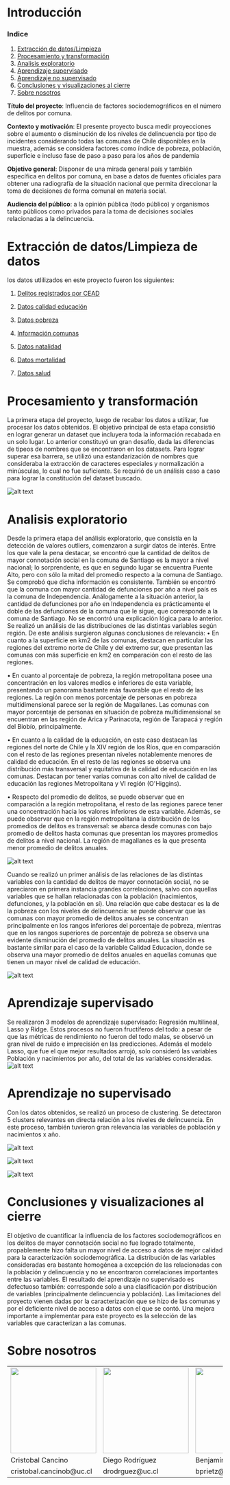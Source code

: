 # Introducción

### **Indice**

1. [Extracción de datos/Limpieza](https://08benja08p.github.io/Grupo-8-CDD/#extracci%C3%B3n-de-datoslimpieza-de-datos)
2. [Procesamiento y transformación](https://08benja08p.github.io/Grupo-8-CDD/#procesamiento-y-transformaci%C3%B3n)
3. [Analisis exploratorio](https://08benja08p.github.io/Grupo-8-CDD/#analisis-exploratorio)
4. [Aprendizaje supervisado](https://08benja08p.github.io/Grupo-8-CDD/#aprendizaje-supervisado)
5. [Aprendizaje no supervisado](https://08benja08p.github.io/Grupo-8-CDD/#aprendizaje-no-supervisado)
6. [Conclusiones y visualizaciones al cierre](https://08benja08p.github.io/Grupo-8-CDD/#conclusiones-y-visualizaciones-al-cierre)
7. [Sobre nosotros](https://08benja08p.github.io/Grupo-8-CDD/#Sobre-nosotros)

**Título del proyecto**: Influencia de factores sociodemográficos en el número de delitos por comuna.

**Contexto y motivación**: El presente proyecto busca medir proyecciones sobre el aumento o disminución de los niveles de delincuencia por tipo de incidentes considerando todas las comunas de Chile disponibles en la muestra, además se considera factores como índice de pobreza, población, superficie e incluso fase de paso a paso para los años de pandemia

**Objetivo general**: Disponer de una mirada general país y también específica en delitos por comuna, en base a datos de fuentes oficiales para obtener una radiografía de la situación nacional que permita direccionar la toma de decisiones de forma comunal en materia social.

**Audiencia del público**: a la opinión pública (todo público) y organismos tanto públicos como privados para la toma de decisiones sociales relacionadas a la delincuencia.

# Extracción de datos/Limpieza de datos

los datos utlilizados en este proyecto fueron los siguientes:

1. [Delitos registrados por CEAD](http://cead.spd.gov.cl/centro-de-documentacion/?wpdmpro=estadisticas-anuales-delitos-de-mayor-connotacion-social-dmcs-base-censo-2017)

2. [Datos calidad educación](http://datos.mineduc.cl/dashboards/20014/descarga-bases-de-datos-sned/)

3. [Datos pobreza](http://observatorio.ministeriodesarrollosocial.gob.cl/storage/docs/pobreza-comunal/2017/PLANILLA_Estimaciones_comunales_tasa_pobreza_por_ingresos_multidimensional_2017.xlsx)

4. [Información comunas](https://github.com/MinCiencia/Datos-COVID19/blob/master/input/Otros/InformacionComunas.csv)

5. [Datos natalidad](https://github.com/MinCiencia/Datos-COVID19/tree/master/input/RegistroCivil)

6. [Datos mortalidad](https://github.com/MinCiencia/Datos-COVID19/tree/master/input/RegistroCivil)

7. [Datos salud](https://repositoriodeis.minsal.cl/DatosAbiertos/Establecimientos_ChileDEIS_MINSAL%2010-12-2021.xlsx)

# Procesamiento y transformación

La primera etapa del proyecto, luego de recabar los datos a utilizar, fue procesar los datos obtenidos. El objetivo principal de esta etapa consistió en lograr generar un dataset que incluyera toda la información recabada en un solo lugar. Lo anterior constituyó un gran desafío, dada las diferencias de tipeos de nombres que se encontraron en los datasets. Para lograr superar esa barrera, se utilizó una estandarización de nombres que consideraba la extracción de caracteres especiales y normalización a minúsculas, lo cual no fue suficiente. Se requirió de un análisis caso a caso para lograr la constitución del dataset buscado.

![alt text](https://github.com/08benja08p/Grupo-8-CDD/raw/main/Fotos/dataset.jpg "Logo Title Text 1")


# Analisis exploratorio

Desde la primera etapa del análisis exploratorio, que consistía en la detección de valores outliers, comenzaron a surgir datos de interés. Entre los que vale la pena destacar, se encontró que la cantidad de delitos de mayor connotación social en la comuna de Santiago es la mayor a nivel nacional; lo sorprendente, es que en segundo lugar se encuentra Puente Alto, pero con sólo la mitad del promedio respecto a la comuna de Santiago. Se comprobó que dicha información es consistente. 
También se encontró que la comuna con mayor cantidad de defunciones por año a nivel país es la comuna de Independencia. Análogamente a la situación anterior, la cantidad de defunciones por año en Independencia es prácticamente el doble de las defunciones de la comuna que le sigue, que corresponde a la comuna de Santiago. No se encontró una explicación lógica para lo anterior.
Se realizó un análisis de las distribuciones de las distintas variables según región. De este análisis surgieron algunas conclusiones de relevancia:
•	En cuanto a la superficie en km2 de las comunas, destacan en particular las regiones del extremo norte de Chile y del extremo sur, que presentan las comunas con más superficie en km2 en comparación con el resto de las regiones.

•	En cuanto al porcentaje de pobreza, la región metropolitana posee una concentración en los valores medios e inferiores de esta variable, presentando un panorama bastante más favorable que el resto de las regiones. La región con menos porcentaje de personas en pobreza multidimensional parece ser la región de Magallanes. Las comunas con mayor porcentaje de personas en situación de pobreza multidimensional se encuentran en las región de Arica y Parinacota, región de Tarapacá y región del Biobío, principalmente.

•	En cuanto a la calidad de la educación, en este caso destacan las regiones del norte de Chile y la XIV región de los Ríos, que en comparación con el resto de las regiones presentan niveles notablemente menores de calidad de educación. En el resto de las regiones se observa una distribución más transversal y equitativa de la calidad de educación en las comunas. Destacan por tener varias comunas con alto nivel de calidad de educación las regiones Metropolitana y VI región (O'Higgins).

•	Respecto del promedio de delitos, se puede observar que en comparación a la región metropolitana, el resto de las regiones parece tener una concentración hacia los valores inferiores de esta variable. Además, se puede observar que en la región metropolitana la distribución de los promedios de delitos es transversal: se abarca desde comunas con bajo promedio de delitos hasta comunas que presentan los mayores promedios de delitos a nivel nacional. La región de magallanes es la que presenta menor promedio de delitos anuales. 

![alt text](https://github.com/08benja08p/Grupo-8-CDD/raw/main/Fotos/alo.jpg "Logo Title Text 1")


Cuando se realizó un primer análisis de las relaciones de las distintas variables con la cantidad de delitos de mayor connotación social, no se apreciaron en primera instancia grandes correlaciones, salvo con aquellas variables que se hallan relacionadas con la población (nacimientos, defunciones, y la población en sí). Una relación que cabe destacar es la de la pobreza con los niveles de delincuencia:  se puede observar que las comunas con mayor promedio de delitos anuales se concentran principalmente en los rangos inferiores del porcentaje de pobreza, mientras que en los rangos superiores de porcentaje de pobreza se observa una evidente disminución del promedio de delitos anuales. La situación es bastante similar para el caso de la variable Calidad Educacion, donde se observa una mayor promedio de delitos anuales en aquellas comunas que tienen un mayor nivel de calidad de educación.

![alt text](https://github.com/08benja08p/Grupo-8-CDD/raw/main/Fotos/graf.jpg "Logo Title Text 1")


# Aprendizaje supervisado

Se realizaron 3 modelos de aprendizaje supervisado: Regresión multilineal, Lasso y Ridge. Estos procesos no fueron fructíferos del todo: a pesar de que las métricas de rendimiento no fueron del todo malas, se observó un gran nivel de ruido e imprecisión en las predicciones. Además el modelo Lasso, que fue el que mejor resultados arrojó, solo consideró las variables Población y nacimientos por año, del total de las variables consideradas.
![alt text](https://github.com/08benja08p/Grupo-8-CDD/raw/main/Fotos/6_graf.jpg "Logo Title Text 1")



# Aprendizaje no supervisado

Con los datos obtenidos, se realizó un proceso de clustering. Se detectaron 5 clusters relevantes en directa relación a los niveles de delincuencia. En este proceso, también tuvieron gran relevancia las variables de población y nacimientos x año.

![alt text](https://github.com/08benja08p/Grupo-8-CDD/raw/main/Fotos/snap_1.jpg "Logo Title Text 1")

![alt text](https://github.com/08benja08p/Grupo-8-CDD/raw/main/Fotos/snap_2.jpg "Logo Title Text 1")

![alt text](https://github.com/08benja08p/Grupo-8-CDD/raw/main/Fotos/snap_3.jpg "Logo Title Text 1")


# Conclusiones y visualizaciones al cierre

El objetivo de cuantificar la influencia de los factores sociodemográficos en los delitos de mayor connotación social no fue logrado totalmente, propablemente hizo falta un mayor nivel de acceso a datos de mejor calidad para la caracterización sociodemográfica.
La distribución de las variables consideradas era bastante homogénea a excepción de las relacionadas con la población y delincuencia y no se encontraron correlaciones importantes entre las variables. El resultado del aprendizaje no supervisado es defectuoso también: corresponde solo a una clasificación por distribución de variables (principalmente delincuencia y población).
Las limitaciones del proyecto vienen dadas por la caracterización que se hizo de las comunas y por el deficiente nivel de acceso a datos con el que se contó. Una mejora importante a implementar para este proyecto es la selección de las variables que caracterizan a las comunas.

# Sobre nosotros

<table>
  <tr>
    <td><img src="https://github.com/08benja08p/Grupo-8-CDD/raw/main/Fotos/Foto-Cristobal.jpg" width="200"></td>
    <td><img src="https://github.com/08benja08p/Grupo-8-CDD/raw/main/Fotos/Foto-Diego.jpg" width="200"></td>
    <td><img src="https://github.com/08benja08p/Grupo-8-CDD/raw/main/Fotos/Benja-Foto.JPG" width="200" ></td>
    <td><img src="https://github.com/08benja08p/Grupo-8-CDD/raw/main/Fotos/Foto-Larry.jpg" width="200"></td>
  </tr>
  <tr>
    <td>Cristobal Cancino</td>
    <td>Diego Rodríguez</td>
    <td>Benjamín Prieto</td>
    <td>Larry Uribe</td>
  </tr>
  <tr>
    <td>cristobal.cancinob@uc.cl</td>
    <td>drodrguez@uc.cl</td>
    <td>bprietz@uc.cl</td>
    <td>larry@uc.cl</td>
  </tr>
</table>

